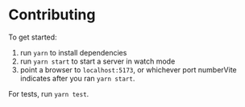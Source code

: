 # Contributing

To get started:

1. run `yarn` to install dependencies
2. run `yarn start` to start a server in watch mode
3. point a browser to `localhost:5173`, or whichever port numberVite indicates after you ran `yarn start`.

For tests, run `yarn test`.